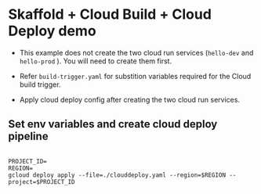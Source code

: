 # Skaffold + Cloud Build + Cloud Deploy demo


- This example does not create the two cloud run services (`hello-dev` and `hello-prod` ). You will need to create them first.

- Refer `build-trigger.yaml` for substition variables required for the Cloud build trigger.

- Apply cloud deploy config after creating the two cloud run services.


## **Set env variables and create cloud deploy pipeline**

```

PROJECT_ID=
REGION=
gcloud deploy apply --file=./clouddeploy.yaml --region=$REGION --project=$PROJECT_ID

```

